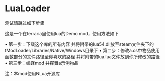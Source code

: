# LuaLoader

测试请跳过如下步骤

这是一个在terraria里使用lua的Demo mod，使用方法如下

• 第一步：下载这个库的所有内容 并将附带的lua54.dll放至steam文件夹下的tModLoader/Libraries/Native/Windows目录下
• 第二步：修改a.cs中物品使用函数部分的文件路径至你喜欢的路径 并将附带的lua.lua文件放到你所修改的路径
• 第三步：编译mod 并挥舞a示例物品

注：本mod使用NLua开源库
